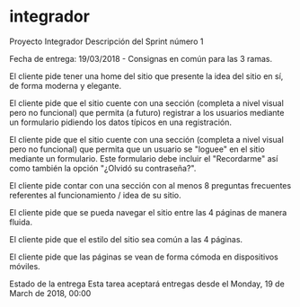 # integrador
Proyecto Integrador
Descripción del Sprint número 1

Fecha de entrega: 19/03/2018 - Consignas en común para las 3 ramas.

El cliente pide tener una home del sitio que presente la idea del sitio en sí, de forma moderna y elegante.

El cliente pide que el sitio cuente con una sección (completa a nivel visual pero no funcional) que permita (a futuro) registrar a los usuarios mediante un formulario pidiendo los datos típicos en una registración.

El cliente pide que el sitio cuente con una sección (completa a nivel visual pero no funcional) que permita que un usuario se "loguee" en el sitio mediante un formulario. Este formulario debe incluir el "Recordarme" así como también la opción "¿Olvidó su contraseña?".

El cliente pide contar con una sección con al menos 8 preguntas frecuentes referentes al funcionamiento / idea de su sitio.

El cliente pide que se pueda navegar el sitio entre las 4 páginas de manera fluida.

El cliente pide que el estilo del sitio sea común a las 4 páginas.

El cliente pide que las páginas se vean de forma cómoda en dispositivos móviles.

Estado de la entrega
Esta tarea aceptará entregas desde el Monday, 19 de March de 2018, 00:00
